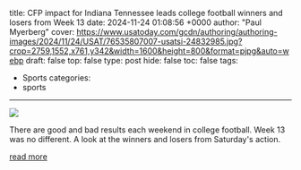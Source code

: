 title: CFP impact for Indiana Tennessee leads college football winners and losers from Week 13
date: 2024-11-24 01:08:56 +0000
author: "Paul Myerberg"
cover: https://www.usatoday.com/gcdn/authoring/authoring-images/2024/11/24/USAT/76535807007-usatsi-24832985.jpg?crop=2759,1552,x761,y342&width=1600&height=800&format=pjpg&auto=webp
draft: false
top: false
type: post
hide: false
toc: false
tags:
  - Sports
categories:
  - sports
---

![](https://www.usatoday.com/gcdn/authoring/authoring-images/2024/11/24/USAT/76535807007-usatsi-24832985.jpg?crop=2759,1552,x761,y342&width=1600&height=800&format=pjpg&auto=webp)

There are good and bad results each weekend in college football. Week 13 was no different. A look at the winners and losers from Saturday's action.

[read more](https://www.usatoday.com/story/sports/ncaaf/2024/11/23/college-football-winners-losers-week-13-indiana-tennessee-cfp/76534765007/)
